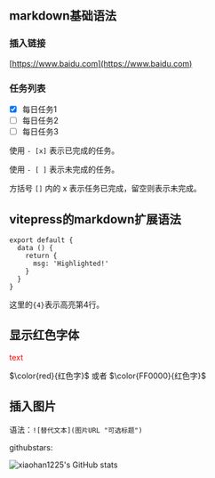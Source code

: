## markdown基础语法

### 插入链接

[https://www.baidu.com](https://www.baidu.com)

### 任务列表
- [x] 每日任务1
- [ ] 每日任务2
- [ ] 每日任务3

使用 `- [x]` 表示已完成的任务。

使用 `- [ ]` 表示未完成的任务。

方括号 `[]` 内的 x 表示任务已完成，留空则表示未完成。



## vitepress的markdown扩展语法
```js{4}
export default {
  data () {
    return {
      msg: 'Highlighted!'
    }
  }
}
```

这里的`{4}`表示高亮第4行。

## 显示红色字体

<font color='red'> text </font>

$\color{red}{红色字}$ 或者 $\color{FF0000}{红色字}$


## 插入图片

语法：`![替代文本](图片URL "可选标题")`

githubstars: 

![xiaohan1225's GitHub stats](https://github-readme-stats.vercel.app/api?username=xiaohan1225&show_icons=true&count_private=true&hide_border=true&include_all_commits=true&layout=compact)
